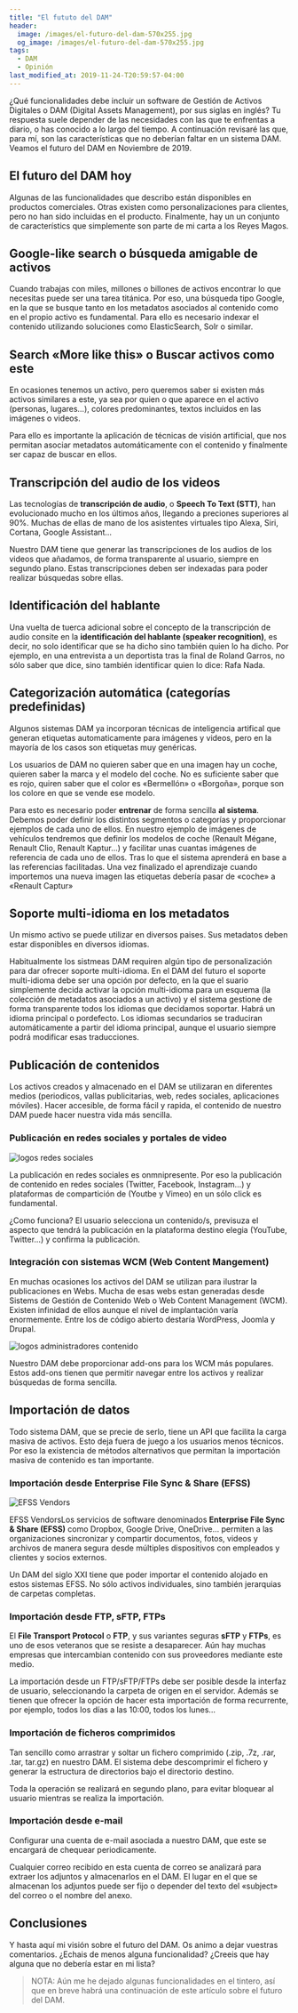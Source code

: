 ```yaml
---
title: "El fututo del DAM"
header:
  image: /images/el-futuro-del-dam-570x255.jpg
  og_image: /images/el-futuro-del-dam-570x255.jpg
tags:
  - DAM
  - Opinión
last_modified_at: 2019-11-24-T20:59:57-04:00  
---
```


¿Qué funcionalidades debe incluir un software de Gestión de Activos Digitales o DAM (Digital Assets Management), por sus siglas en inglés? Tu respuesta suele depender de las necesidades  con las que te enfrentas a diario, o has conocido a lo largo del tiempo. A continuación revisaré las que, para mí, son las características que no deberían faltar en un sistema DAM. Veamos el futuro del DAM en Noviembre de 2019.

## El futuro del DAM hoy
Algunas de las funcionalidades que describo están disponibles en productos comerciales. Otras existen como  personalizaciones para clientes, pero no han sido incluidas en el producto. Finalmente, hay un un conjunto de característics que simplemente son parte de mi carta a los Reyes Magos.

## Google-like search o búsqueda amigable de activos
Cuando trabajas con miles, millones o billones de activos encontrar lo que necesitas puede ser una tarea titánica. Por eso, una búsqueda tipo Google, en la que se busque tanto en los metadatos asociados al contenido como en el propio activo es fundamental. Para ello es necesario indexar el contenido utilizando soluciones como ElasticSearch, Solr o similar.

## Search «More like this» o Buscar activos como este
En ocasiones tenemos un activo, pero queremos saber si existen más activos similares a este, ya sea por quien o que aparece en el activo (personas, lugares…), colores predominantes, textos incluidos en las imágenes o videos.

Para ello es importante la aplicación de técnicas de visión artificial, que nos permitan asociar metadatos automáticamente con el contenido y finalmente ser capaz de buscar en ellos.

## Transcripción del audio de los videos
Las tecnologías de **transcripción de audio**, o **Speech To Text (STT)**, han evolucionado mucho en los últimos años, llegando a preciones superiores al 90%. Muchas de ellas de mano de los asistentes virtuales tipo Alexa, Siri, Cortana, Google Assistant…

Nuestro DAM tiene que generar las transcripciones de los audios de los videos  que añadamos, de forma transparente al usuario, siempre en segundo plano. Estas transcripciones deben ser indexadas para poder realizar búsquedas sobre ellas.

## Identificación del hablante
Una vuelta de tuerca adicional sobre el concepto de la transcripción de audio consite en la **identificación del hablante (speaker recognition)**, es decir, no solo identificar que se ha dicho sino también quien lo ha dicho. Por ejemplo, en una entrevista a un deportista tras la final de Roland Garros, no sólo saber que dice, sino también identificar quien lo dice:  Rafa Nada.

## Categorización automática (categorías predefinidas)
Algunos sistemas DAM ya incorporan técnicas de inteligencia artifical que generan etiquetas automaticamente para imágenes y videos, pero en la mayoría de los casos son etiquetas muy genéricas.

Los usuarios de DAM no quieren  saber que en una imagen hay un coche, quieren saber la marca y el modelo del coche. No es suficiente saber que es rojo, quiren saber que el color es «Bermellón» o «Borgoña», porque son los colore en que se vende ese modelo.

Para esto es necesario poder **entrenar** de forma sencilla **al sistema**. Debemos poder definir los distintos segmentos o categorías y proporcionar ejemplos de cada uno de ellos. En nuestro ejemplo de imágenes de vehículos tendremos que definir los modelos de coche (Renault Mégane, Renault Clio, Renault Kaptur…) y facilitar unas cuantas imágenes de referencia de cada uno de ellos. Tras lo que el sistema aprenderá en base a las referencias facilitadas. Una vez finalizado el aprendizaje cuando importemos una nueva imagen las etiquetas debería pasar de «coche» a «Renault Captur»

## Soporte multi-idioma en los metadatos
Un mismo activo se puede utilizar en diversos paises. Sus metadatos deben estar disponibles en diversos idiomas.

Habitualmente los sistmeas DAM requiren algún tipo de personalización para dar ofrecer soporte multi-idioma. En el DAM del futuro el soporte multi-idioma debe ser una opción por defecto, en la que el suario simplemente decida activar la opción multi-idioma para un esquema (la colección de metadatos asociados a un activo) y el sistema gestione de forma transparente todos los idiomas que decidamos soportar. Habrá un idioma principal  o pordefecto. Los idiomas secundarios se traduciran automáticamente a partir del idioma principal, aunque el usuario siempre podrá modificar esas traducciones.

## Publicación de contenidos
Los activos creados y almacenado en el DAM se utilizaran en diferentes medios (periodicos, vallas publicitarias, web, redes sociales, aplicaciones móviles). Hacer accesible, de forma fácil y rapida, el contenido de nuestro DAM puede hacer nuestra vida más sencilla.

### Publicación en redes sociales y portales de video

![logos redes sociales](/images/social-networks-logos-e1574552428618-744x340.png "logos redes sociales")
		                       
La publicación en redes sociales es onmnipresente. Por eso la publicación de contenido en redes sociales (Twitter, Facebook, Instagram…) y plataformas de compartición de (Youtbe y Vimeo) en un sólo click es fundamental.

¿Como funciona? El usuario selecciona un contenido/s, previsuza el aspecto que tendrá la publicación en la plataforma destino elegia (YouTube, Twitter…) y confirma la publicación.

### Integración con sistemas WCM (Web Content Mangement)
En muchas ocasiones los activos del DAM se utilizan para ilustrar la publicaciones en Webs. Mucha de esas webs estan generadas desde Sistems de Gestión de Contenido Web o Web Content Management (WCM). Existen infinidad de ellos aunque el nivel de implantación varía enormemente. Entre los de código abierto destaría WordPress, Joomla y Drupal.

![logos administradores contenido](/images/logos-administradores-contenido.jpg "logos administradores contenido")

Nuestro DAM debe proporcionar add-ons para los WCM más populares. Estos add-ons tienen que permitir navegar entre los activos y realizar búsquedas de forma sencilla.

## Importación de datos
Todo sistema DAM, que se precie de serlo, tiene un API que facilita la carga masiva de activos. Esto deja fuera de juego a los usuarios menos técnicos. Por eso la existencia de métodos alternativos que permitan la importación masiva de contenido es tan importante.

### Importación desde Enterprise File Sync & Share (EFSS)
![EFSS Vendors](/images/EFSS-Vendors-300x240.png "EFSS Vendors")

EFSS VendorsLos servicios de software denominados **Enterprise File Sync & Share (EFSS)** como Dropbox, Google Drive, OneDrive…  permiten a las organizaciones sincronizar y compartir documentos, fotos, videos y archivos de manera segura desde múltiples dispositivos con empleados y clientes y socios externos.

Un DAM del siglo XXI tiene que poder importar el contenido alojado en estos sistemas EFSS. No sólo activos individuales, sino también jerarquias de carpetas completas.

### Importación desde FTP, sFTP, FTPs
El **File Transport Protocol** o **FTP**, y sus variantes seguras **sFTP** y **FTPs**, es uno de esos veteranos que se resiste a desaparecer. Aún hay muchas empresas que intercambian contenido con sus proveedores mediante este medio.

La importación desde un FTP/sFTP/FTPs debe ser posible desde la interfaz de usuario, seleccionando la carpeta de origen en el servidor. Además se tienen que ofrecer la opción de hacer esta importación de forma recurrente, por ejemplo, todos los días a las 10:00,  todos los lunes…

### Importación de ficheros comprimidos
Tan sencillo como arrastrar y soltar un fichero comprimido (.zip, .7z, .rar, .tar, tar.gz) en nuestro DAM. El sistema debe descomprimir el fichero y generar la estructura de directorios bajo el directorio destino.

Toda la operación se realizará en segundo plano, para evitar bloquear al usuario mientras se realiza la importación.

### Importación desde e-mail
Configurar una cuenta de e-mail asociada a nuestro DAM, que este se encargará de chequear periodicamente.

Cualquier correo recibido en esta cuenta de correo se analizará para extraer los adjuntos y almacenarlos en el DAM. El lugar en el que se almacenan los adjuntos puede ser fijo o depender del texto del «subject» del correo o el nombre del anexo.

## Conclusiones
Y hasta aquí mi visión sobre el futuro del DAM. Os animo a dejar vuestras comentarios. ¿Echais de menos alguna funcionalidad? ¿Creeis que hay alguna que no debería estar en mi lista?

> NOTA: Aún me he dejado algunas funcionalidades en el tintero, así que en breve habrá una continuación de este artículo sobre el futuro del DAM.